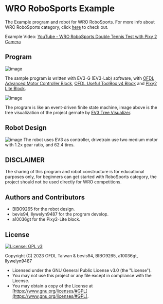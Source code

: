 # WRO RoboSports Example
The Example program and robot for WRO RoboSports. For more info about WRO RoboSports category, click [here](https://wro-association.org/competition/categories/) to check out.

Example Video: [YouTube - WRO RoboSports Double Tennis Test with Pixy 2 Camera](https://www.youtube.com/watch?v=vEyGXVtalxY)

## Program
![image](https://user-images.githubusercontent.com/17724013/221402544-2f000c46-7bf3-49df-9fad-eaa257b3881d.png)

The sample program is written with EV3-G (EV3-Lab) software, with [OFDL Advanced Motor Controller Block](https://github.com/a10036gt/EV3-AdvMotorControllers-Block), [OFDL Useful ToolBox v4 Block](https://github.com/a10036gt/EV3-ToolBox-Block) and [Pixy2 Lite Block](https://github.com/ofdl-robotics-tw/EV3-Pixy2_Lite-Block).

![image](https://user-images.githubusercontent.com/17724013/221401301-4eaf9314-12b1-486b-988b-211e04ce2cdb.png)

The program is like an event-driven finite state machine, image above is the tree visualization of the project gernate by [EV3 Tree Visualizer](https://ev3treevis.azurewebsites.net/).

## Robot Design
![image](https://github.com/ofdl-robotics-tw/WRO-RoboSport-Example/blob/main/RoboSports_Example_Robot.png?raw=true)
The robot uses EV3 as controller, drivetrain use two medium motor with 1.2x gear ratio, and 62.4 tires.

## DISCLAIMER
The sharing of this program and robot constructure is for educational purposes only, for beginners can get started with RoboSports category, the project should not be used directly for WRO competitions.

## Authors and Contributors
- BIBO9265 for the robot design.
- bevis94, llywelyn9487 for the program develop.
- a10036gt for the Pixy2-Lite block.

## License
[![License: GPL v3](https://img.shields.io/badge/License-GPLv3-blue.svg)](https://www.gnu.org/licenses/gpl-3.0)

Copyright (C) 2023 OFDL Taiwan & bevis94, BIBO9265, a10036gt, llywelyn9487
-   Licensed under the GNU General Public License v3.0 (the "License").
-   You may not use this project or any file except in compliance with the License.
-   You may obtain a copy of the License at [https://www.gnu.org/licenses/#GPL](https://www.gnu.org/licenses/#GPL).

